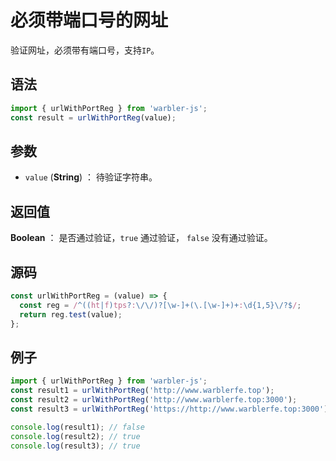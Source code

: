 <!--
 * @Author: 一尾流莺
 * @Description:必须带端口号的网址
 * @Date: 2021-09-13 18:18:23
 * @LastEditTime: 2023-08-24 18:10:24
 * @FilePath: \warbler-js\docs\guide\reg\必须带端口号的网址.md
-->

# 必须带端口号的网址

验证网址，必须带有端口号，支持`IP`。

## 语法

```js
import { urlWithPortReg } from 'warbler-js';
const result = urlWithPortReg(value);
```

## 参数

- `value` (**String**) ： 待验证字符串。

## 返回值

**Boolean** ： 是否通过验证，`true` 通过验证， `false` 没有通过验证。

## 源码

```js
const urlWithPortReg = (value) => {
  const reg = /^((ht|f)tps?:\/\/)?[\w-]+(\.[\w-]+)+:\d{1,5}\/?$/;
  return reg.test(value);
};
```

## 例子

```js
import { urlWithPortReg } from 'warbler-js';
const result1 = urlWithPortReg('http://www.warblerfe.top');
const result2 = urlWithPortReg('http://www.warblerfe.top:3000');
const result3 = urlWithPortReg('https://http://www.warblerfe.top:3000');

console.log(result1); // false
console.log(result2); // true
console.log(result3); // true
```
